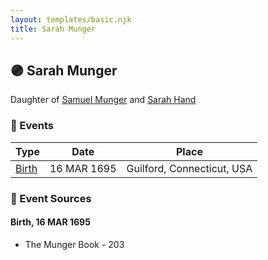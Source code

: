 ```yaml
---
layout: templates/basic.njk
title: Sarah Munger
---
```

## 🟣 Sarah Munger

Daughter of [Samuel Munger](/people/5/57362828) and [Sarah Hand](/people/7/75255100)

### 📆 Events

Type | Date | Place
------ | ------ | ------
[Birth](#event-0) | 16 MAR 1695 | Guilford, Connecticut, USA

### 📰 Event Sources

#### <a id="event-0"></a> Birth, 16 MAR 1695
* The Munger Book  - 203